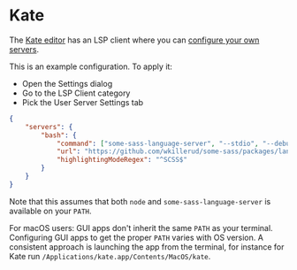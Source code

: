 # Kate

The [Kate editor](https://kate-editor.org) has an LSP client where you can
[configure your own servers](https://docs.kde.org/stable5/en/kate/kate/kate-application-plugin-lspclient.html).

This is an example configuration. To apply it:

- Open the Settings dialog
- Go to the LSP Client category
- Pick the User Server Settings tab

```json
{
	"servers": {
		"bash": {
			"command": ["some-sass-language-server", "--stdio", "--debug"],
			"url": "https://github.com/wkillerud/some-sass/packages/language-server",
			"highlightingModeRegex": "^SCSS$"
		}
	}
}
```

Note that this assumes that both `node` and `some-sass-language-server` is available on your `PATH`.

For macOS users: GUI apps don't inherit the same `PATH` as your terminal.
Configuring GUI apps to get the proper `PATH` varies with OS version. A consistent
approach is launching the app from the terminal, for instance for Kate run
`/Applications/kate.app/Contents/MacOS/kate`.
